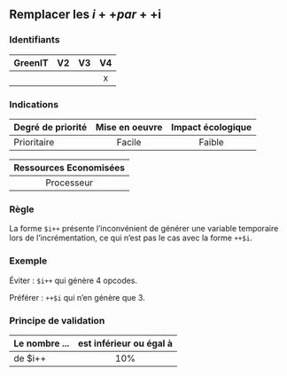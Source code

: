 ## Remplacer les $i++ par ++$i
### Identifiants

| GreenIT |  V2  |  V3  |  V4  |
|---------|:----:|:----:|:----:|
|      |   |   |  x   |

### Indications

| Degré de priorité |      Mise en oeuvre       |  Impact écologique    | 
|-------------------|:-------------------------:|:---------------------:|
|  Prioritaire      |   Facile                  |   Faible              | 


|Ressources Economisées                                      |
|:----------------------------------------------------------:|
| Processeur   |

### Règle

La forme `$i++` présente l’inconvénient de générer une variable temporaire lors de l’incrémentation, ce qui n’est pas le cas avec la forme
`++$i`.

### Exemple

Éviter :
`$i++`
qui génère 4 opcodes.

Préférer :
`++$i`
qui n’en génère que 3.


### Principe de validation

| Le nombre ...     | est inférieur ou égal à   |  
|-------------------|:-------------------------:|
| de $i++  | 10%  |
